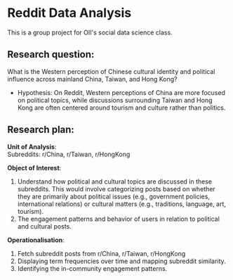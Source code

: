 # Reddit Data Analysis 
This is a group project for OII's social data science class. <br/>

## Research question: 
What is the Western perception of Chinese cultural identity and political influence across mainland China, Taiwan, and Hong Kong? <br/>
- Hypothesis: On Reddit, Western perceptions of China are more focused on political topics, while discussions surrounding Taiwan and Hong Kong are often centered around tourism and culture rather than politics. 

## Research plan: 
**Unit of Analysis**: <br/>
Subreddits: r/China, r/Taiwan, r/HongKong<br/>

**Object of Interest**: 
1. Understand how political and cultural topics are discussed in these subreddits. This would involve categorizing posts based on whether they are primarily about political issues (e.g., government policies, international relations) or cultural matters (e.g., traditions, language, art, tourism).
2. The engagement patterns and behavior of users in relation to political and cultural posts.

**Operationalisation**:
1. Fetch subreddit posts from r/China, r/Taiwan, r/HongKong
2. Displaying term frequencies over time and mapping subreddit similarity.
3. Identifying the in-community engagement patterns.
